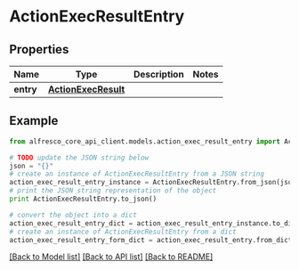 # ActionExecResultEntry


## Properties
Name | Type | Description | Notes
------------ | ------------- | ------------- | -------------
**entry** | [**ActionExecResult**](ActionExecResult.md) |  | 

## Example

```python
from alfresco_core_api_client.models.action_exec_result_entry import ActionExecResultEntry

# TODO update the JSON string below
json = "{}"
# create an instance of ActionExecResultEntry from a JSON string
action_exec_result_entry_instance = ActionExecResultEntry.from_json(json)
# print the JSON string representation of the object
print ActionExecResultEntry.to_json()

# convert the object into a dict
action_exec_result_entry_dict = action_exec_result_entry_instance.to_dict()
# create an instance of ActionExecResultEntry from a dict
action_exec_result_entry_form_dict = action_exec_result_entry.from_dict(action_exec_result_entry_dict)
```
[[Back to Model list]](../README.md#documentation-for-models) [[Back to API list]](../README.md#documentation-for-api-endpoints) [[Back to README]](../README.md)


